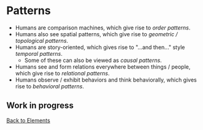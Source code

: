 # Patterns

- Humans are comparison machines, which give rise to *order patterns*.
- Humans also see spatial patterns, which give rise to *geometric / topological patterns*.
- Humans are story-oriented, which gives rise to "...and then..." style *temporal patterns*.
  - Some of these can also be viewed as *causal patterns*.
- Humans see and form relations everywhere between things / people, which give rise to *relational patterns*.
- Humans observe / exhibit behaviors and think behaviorally, which gives rise to *behavioral patterns*.

## Work in progress

[Back to Elements](README.md#pattern-recognition)
